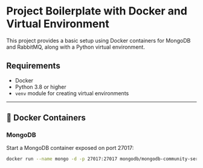 # Project Boilerplate with Docker and Virtual Environment

This project provides a basic setup using Docker containers for MongoDB and RabbitMQ, along with a Python virtual environment.

## Requirements

- Docker
- Python 3.8 or higher
- `venv` module for creating virtual environments

---

## 🐳 Docker Containers

### MongoDB

Start a MongoDB container exposed on port 27017:

```bash
docker run --name mongo -d -p 27017:27017 mongodb/mongodb-community-server

